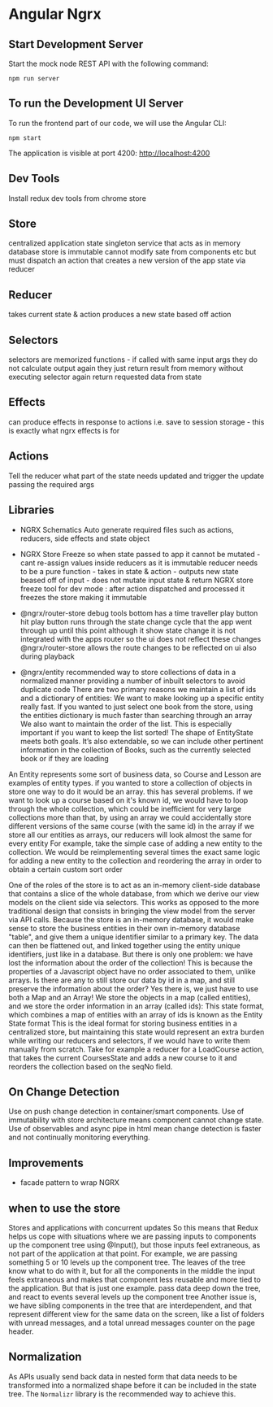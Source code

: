 
# Angular Ngrx

## Start Development Server

Start the mock node REST API with the following command:

    npm run server

## To run the Development UI Server

To run the frontend part of our code, we will use the Angular CLI:

    npm start 

The application is visible at port 4200: [http://localhost:4200](http://localhost:4200)

## Dev Tools
Install redux dev tools from chrome store

## Store 
centralized application state singleton service that acts as in memory database
store is immutable
cannot modify sate from components etc but must dispatch an action that creates a new version of the app state via reducer

## Reducer
takes current state & action produces a new state based off action
  
## Selectors
 selectors are memorized functions - if called with same input args they do not calculate output again they just return result from memory without executing selector again
return requested data from state

## Effects
can produce effects in response to actions i.e. save to session storage - this is exactly what ngrx effects is for

## Actions
Tell the reducer what part of the state needs updated and trigger the update passing the required args

## Libraries

- NGRX Schematics
Auto generate required files such as actions, reducers, side effects and state object

- NGRX Store Freeze
so when state passed to app it cannot be mutated - cant re-assign values inside reducers as it is immutable
reducer needs to be a pure function - takes in state & action - outputs new state beased off of input - does not mutate input state & return
NGRX store freeze tool for dev mode : after action dispatched and processed it freezes the store making it immutable

- @ngrx/router-store
debug tools bottom has a time traveller play button
hit play button runs through the state change cycle that the app went through up until this point
although it show state change it is not integrated with the apps router so the ui does not reflect these changes
@ngrx/router-store allows the route changes to be reflected on ui also during playback

- @ngrx/entity
recommended way to store collections of data in a normalized manner providing a number of inbuilt selectors to avoid duplicate code
There are two primary reasons we maintain a list of ids and a dictionary of entities:
 We want to make looking up a specific entity really fast. If you wanted to just select one book from the store, using the entities dictionary is much faster than searching through an array
We also want to maintain the order of the list. This is especially important if you want to keep the list sorted!
The shape of EntityState<V> meets both goals. It’s also extendable, so we can include other pertinent information in the collection of Books, such as the currently selected book or if they are loading


An Entity represents some sort of business data, so Course and Lesson are examples of entity types.
if you wanted to store a collection of objects in store one way to do it would be an array.
this has several problems.
if we want to look up a course based on it's known id, we would have to loop through the whole collection, which could be inefficient for very large collections
more than that, by using an array we could accidentally store different versions of the same course (with the same id) in the array
if we store all our entities as arrays, our reducers will look almost the same for every entity
For example, take the simple case of adding a new entity to the collection. We would be reimplementing several times the exact same logic for adding a new entity to the collection and reordering the array in order to obtain a certain custom sort order

One of the roles of the store is to act as an in-memory client-side database that contains a slice of the whole database, from which we derive our view models on the client side via selectors.
This works as opposed to the more traditional design that consists in bringing the view model from the server via API calls. Because the store is an in-memory database, it would make sense to store the business entities in their own in-memory database "table", and give them a unique identifier similar to a primary key.
The data can then be flattened out, and linked together using the entity unique identifiers, just like in a database.
But there is only one problem: we have lost the information about the order of the collection!
This is because the properties of a Javascript object have no order associated to them, unlike arrays. Is there are any to still store our data by id in a map, and still preserve the information about the order?
Yes there is, we just have to use both a Map and an Array! We store the objects in a map (called entities), and we store the order information in an array (called ids):
This state format, which combines a map of entities with an array of ids is known as the Entity State format
This is the ideal format for storing business entities in a centralized store, but maintaining this state would represent an extra burden while writing our reducers and selectors, if we would have to write them manually from scratch.
Take for example a reducer for a LoadCourse action, that takes the current CoursesState and adds a new course to it and reorders the collection based on the seqNo field.

## On Change Detection
Use on push change detection in container/smart components.
Use of immutability with store architecture means component cannot change state.
Use of observables and async pipe in html mean change detection is faster and not continually monitoring everything.

## Improvements
- facade pattern to wrap NGRX

## when to use the store
Stores and applications with concurrent updates
So this means that Redux helps us cope with situations where we are passing inputs to components up the component tree using @Input(), but those inputs feel extraneous, as not part of the application at that point.
For example, we are passing something 5 or 10 levels up the component tree. The leaves of the tree know what to do with it, but for all the components in the middle the input feels extraneous and makes that component less reusable and more tied to the application. But that is just one example.
pass data deep down the tree, and react to events several levels up the component tree
Another issue is, we have sibling components in the tree that are interdependent, and that represent different view for the same data on the screen, like a list of folders with unread messages, and a total unread messages counter on the page header.

## Normalization
As APIs usually send back data in nested form that data needs to be transformed into a normalized shape before it can be included in the state tree.
The `Normalizr` library is the recommended way to achieve this.
